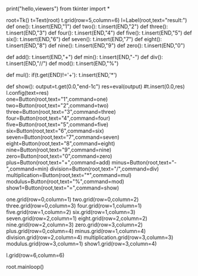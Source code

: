 print("hello,viewers")
from tkinter import *

root=Tk()
t=Text(root)
t.grid(row=5,column=6)
l=Label(root,text="result:")
def one():
    t.insert(END,"1")
def two():
    t.insert(END,"2")
def three():
    t.insert(END,"3")
def four():
    t.insert(END,"4")
def five():
    t.insert(END,"5")
def six():
    t.insert(END,"6")
def seven():
    t.insert(END,"7")
def eight():
    t.insert(END,"8")
def nine():
    t.insert(END,"9")
def zero():
    t.insert(END,"0")


def add():
    t.insert(END,"+")
def min():
    t.insert(END,"-")
def div():
    t.insert(END,"//")
def mod():
    t.insert(END,"%")

def mul():
    if(t.get(END)!='+'):
        t.insert(END,'*')
            
def show():
    output=t.get(0.0,"end-1c")
    res=eval(output)
    #t.insert(0.0,res)
    l.config(text=res)            
one=Button(root,text="1",command=one)
two=Button(root,text="2",command=two)
three=Button(root,text="3",command=three)
four=Button(root,text="4",command=four)
five=Button(root,text="5",command=five)
six=Button(root,text="6",command=six)
seven=Button(root,text="7",command=seven)
eight=Button(root,text="8",command=eight)
nine=Button(root,text="9",command=nine)
zero=Button(root,text="0",command=zero)
plus=Button(root,text="+",command=add)
minus=Button(root,text="-",command=min)
division=Button(root,text="/",command=div)
multiplication=Button(root,text="*",command=mul)
modulus=Button(root,text="%",command=mod)
show1=Button(root,text="=",command=show)

one.grid(row=0,column=1)
two.grid(row=0,column=2)
three.grid(row=0,column=3)
four.grid(row=1,column=1)
five.grid(row=1,column=2)
six.grid(row=1,column=3)
seven.grid(row=2,column=1)
eight.grid(row=2,column=2)
nine.grid(row=2,column=3)
zero.grid(row=3,column=2)
plus.grid(row=0,column=4)
minus.grid(row=1,column=4)
division.grid(row=2,column=4)
multiplication.grid(row=3,column=3)
modulus.grid(row=3,column=1)
show1.grid(row=3,column=4)




l.grid(row=6,column=6)

root.mainloop()
